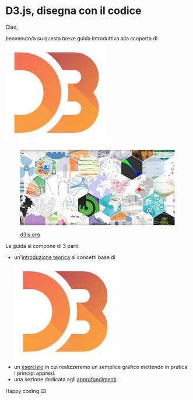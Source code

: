 # D3.js, disegna con il codice

Ciao,

benvenuto/a su questa breve guida introduttiva alla scoperta di <img src=".gitbook/assets/1562726.png" alt="" data-size="line">

<figure><img src=".gitbook/assets/D3-js-Data-Driven-Documents.png" alt=""><figcaption><p><a href="https://d3js.org/">d3js.org</a></p></figcaption></figure>

La guida si compone di 3 parti:

* un'[introduzione teorica](https://capmar.gitbook.io/d3.js-workbook/in-teoria/che-cose-d3.js) ai concetti base di <img src=".gitbook/assets/1562726.png" alt="" data-size="line">
* un [esercizio](https://capmar.gitbook.io/d3.js-workbook/in-pratica/creiamo-un-grafico) in cui realizzeremo un semplice grafico mettendo in pratica i principi appresi.
* una sezione dedicata agli [approfondimenti](https://capmar.gitbook.io/d3.js-workbook/risorse-per-approfondire).

Happy coding :keyboard:
